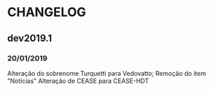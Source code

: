 # CHANGELOG

## dev2019.1

### 20/01/2019

Alteração do sobrenome Turquetti para Vedovatto;
Remoção do item "Notícias"
Alteração de CEASE para CEASE-HDT